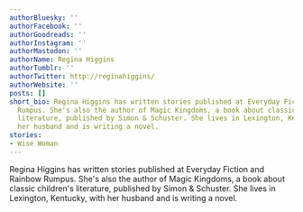 ```yaml
---
authorBluesky: ''
authorFacebook: ''
authorGoodreads: ''
authorInstagram: ''
authorMastodon: ''
authorName: Regina Higgins
authorTumblr: ''
authorTwitter: http://reginahiggins/
authorWebsite: ''
posts: []
short_bio: Regina Higgins has written stories published at Everyday Fiction and Rainbow
  Rumpus. She's also the author of Magic Kingdoms, a book about classic children's
  literature, published by Simon & Schuster. She lives in Lexington, Kentucky, with
  her husband and is writing a novel.
stories:
- Wise Woman
---
```


Regina Higgins has written stories published at Everyday Fiction and Rainbow Rumpus. She's also the author of Magic Kingdoms, a book about classic children's literature, published by Simon & Schuster. She lives in Lexington, Kentucky, with her husband and is writing a novel.